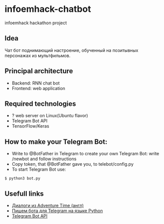 # infoemhack-chatbot
infoemhack hackathon project

## Idea
Чат бот поднимающий настроение, обученный на позитывных персонажах из мультфильмов.

## Principal architecture
* Backend: RNN chat bot
* Frontend: web application 

## Required technologies
+ ? web server on Linux(Ubuntu flavor)
+ Telegram Bot API
+ TensorFlow/Keras

## How to make your Telegram Bot:
+ Write to @BotFather in Telegram to create your own Telegram Bot: write /newbot and follow instructions
+ Copy token, that @BotFather gave you, to telebot/config.py
+ To start Telegram Bot use:

```
$ python3 bot.py
```

## Usefull links
- [Диалоги из Adventure Time (англ)]
- [Пишем бота для Telegram на языке Python]
- [Telegram Bot API]

[Диалоги из Adventure Time (англ)]: <https://en.wikiquote.org/wiki/Adventure_Time> 
[Пишем бота для Telegram на языке Python]: <https://groosha.gitbooks.io/telegram-bot-lessons/content/> 
[Telegram Bot API]: <https://core.telegram.org/bots/api> 
